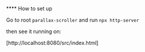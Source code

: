 **** How to set up

Go to root `parallax-scroller` and run `npx http-server`

then see it running on:

[http://localhost:8080/src/index.html]